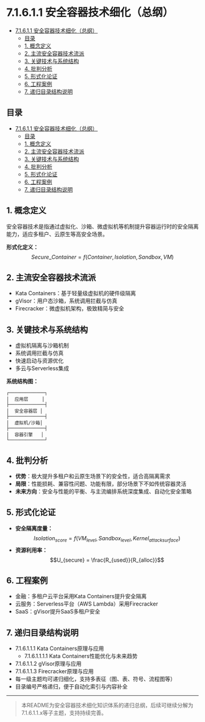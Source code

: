 # 7.1.6.1.1 安全容器技术细化（总纲）


<!-- TOC START -->

- [7.1.6.1.1 安全容器技术细化（总纲）](#71611-安全容器技术细化总纲)
  - [目录](#目录)
  - [1. 概念定义](#1-概念定义)
  - [2. 主流安全容器技术流派](#2-主流安全容器技术流派)
  - [3. 关键技术与系统结构](#3-关键技术与系统结构)
  - [4. 批判分析](#4-批判分析)
  - [5. 形式化论证](#5-形式化论证)
  - [6. 工程案例](#6-工程案例)
  - [7. 递归目录结构说明](#7-递归目录结构说明)

<!-- TOC END -->

## 目录

- [7.1.6.1.1 安全容器技术细化（总纲）](#71611-安全容器技术细化总纲)
  - [目录](#目录)
  - [1. 概念定义](#1-概念定义)
  - [2. 主流安全容器技术流派](#2-主流安全容器技术流派)
  - [3. 关键技术与系统结构](#3-关键技术与系统结构)
  - [4. 批判分析](#4-批判分析)
  - [5. 形式化论证](#5-形式化论证)
  - [6. 工程案例](#6-工程案例)
  - [7. 递归目录结构说明](#7-递归目录结构说明)

## 1. 概念定义

安全容器技术是指通过虚拟化、沙箱、微虚拟机等机制提升容器运行时的安全隔离能力，适应多租户、云原生等高安全场景。

**形式化定义：**
$$Secure\_Container = f(Container, Isolation, Sandbox, VM)$$

## 2. 主流安全容器技术流派

- Kata Containers：基于轻量级虚拟机的硬件级隔离
- gVisor：用户态沙箱，系统调用拦截与仿真
- Firecracker：微虚拟机架构，极致精简与安全

## 3. 关键技术与系统结构

- 虚拟机隔离与沙箱机制
- 系统调用拦截与仿真
- 快速启动与资源优化
- 多云与Serverless集成

**系统结构图：**

```text
┌─────────────┐
│  应用层     │
├─────────────┤
│  安全容器层 │
├─────────────┤
│  虚拟机/沙箱│
├─────────────┤
│  容器引擎   │
└─────────────┘
```

## 4. 批判分析

- **优势**：极大提升多租户和云原生场景下的安全性，适合高隔离需求
- **局限**：性能损耗、兼容性问题、功能有限，部分场景下不如传统容器灵活
- **未来方向**：安全与性能的平衡、与主流编排系统深度集成、自动化安全策略

## 5. 形式化论证

- **安全隔离度量：**
$$Isolation_{score} = f(VM_{level}, Sandbox_{level}, Kernel_{attack surface})$$
- **资源利用率：**
$$U_{secure} = \frac{R_{used}}{R_{alloc}}$$

## 6. 工程案例

- 金融：多租户云平台采用Kata Containers提升安全隔离
- 云服务：Serverless平台（AWS Lambda）采用Firecracker
- SaaS：gVisor提升SaaS多租户安全

## 7. 递归目录结构说明

- 7.1.6.1.1.1 Kata Containers原理与应用
  - 7.1.6.1.1.1.1 Kata Containers性能优化与未来趋势
- 7.1.6.1.1.2 gVisor原理与应用
- 7.1.6.1.1.3 Firecracker原理与应用
- 每一级主题均可递归细化，支持多表征（图、表、符号、流程图等）
- 目录编号严格递归，便于自动化索引与内容补全

---
> 本README为安全容器技术细化知识体系的递归总纲，后续可继续分解为7.1.6.1.1.x等子主题，支持持续完善。
